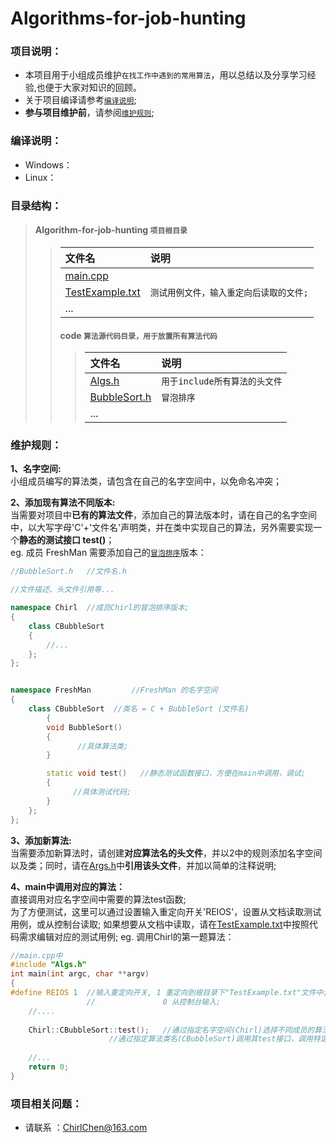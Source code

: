 # Algorithms-for-job-hunting

### 项目说明：
  - 本项目用于小组成员维护`在找工作中遇到的常用算法`，用以总结以及分享学习经验,也便于大家对知识的回顾。
  - 关于项目编译请参考[`编译说明`](#build "build");
  - **参与项目维护前**，请参阅[`维护规则`](#maintenance "maintenance");
       
### <a id="build"> 编译说明： </a>
  - Windows：
  - Linux：

### 目录结构：
> #### Algorithm-for-job-hunting  `项目根目录` 
>> | 文件名 | 说明 |
>> | :------| :----|
>> |[main.cpp](./main.cpp) | |
>> |[TestExample.txt](./TestExample.txt) |  `测试用例文件，输入重定向后读取的文件;`|
>> | ...| | 
>> #### code  `算法源代码目录，用于放置所有算法代码`
>>> | 文件名 | 说明 |
>>> | :------| :----|
>>> |[Algs.h](./code/Algs.h) |  `用于include所有算法的头文件`|
>>> |[BubbleSort.h](./code/BubbleSort.h) | `冒泡排序`|
>>> | ... | |
### <a id="maintenance"> 维护规则： </a>
**1、名字空间:** <br>
	小组成员编写的算法类，请包含在自己的名字空间中，以免命名冲突；

**2、添加现有算法不同版本:** <br>
	当需要对项目中**已有的算法文件**，添加自己的算法版本时，请在自己的名字空间中，以大写字母'C'+'文件名'声明类，并在类中实现自己的算法，另外需要实现一个**静态的测试接口 test()**；<br>
	eg. 成员 FreshMan 需要添加自己的[`冒泡排序`](./code/BubbleSort.h)版本：
```  C++
//BubbleSort.h   //文件名.h

//文件描述、头文件引用等...

namespace Chirl  //成员Chirl的冒泡排序版本;
{
	class CBubbleSort
	{
		//...	
	};
};


namespace FreshMan         //FreshMan 的名字空间
{
	class CBubbleSort  //类名 = C + BubbleSort (文件名) 
        {
		void BubbleSort()
		{
			   //具体算法类;
		}

		static void test()   //静态测试函数接口，方便在main中调用，调试;
		{
			  //具体测试代码;
		}
	};
};	

```

**3、添加新算法:** <br>
	当需要添加新算法时，请创建**对应算法名的头文件**，并以2中的规则添加名字空间以及类；同时，请在[Args.h](./code/Algs.h)中**引用该头文件**，并加以简单的注释说明;

**4、main中调用对应的算法：** <br>
	直接调用对应名字空间中需要的算法test函数;<br>
	为了方便测试，这里可以通过设置输入重定向开关'REIOS'，设置从文档读取测试用例，或从控制台读取;
	如果想要从文档中读取，请在[TestExample.txt](./TestExample.txt)中按照代码需求编辑对应的测试用例;
		eg. 调用Chirl的第一题算法：
``` C++
//main.cpp中
#include "Algs.h"
int main(int argc, char **argv)
{
#define REIOS 1  //输入重定向开关, 1 重定向到根目录下"TestExample.txt"文件中;
                 //               0 从控制台输入;   
	//....
	
	Chirl::CBubbleSort::test();   //通过指定名字空间(Chirl)选择不同成员的算法;
				      //通过指定算法类名(CBubbleSort)调用其test接口，调用特定成员的该算法实现;
	
	//...
	return 0;
}
```

### 项目相关问题：
   - 请联系 ：ChirlChen@163.com
